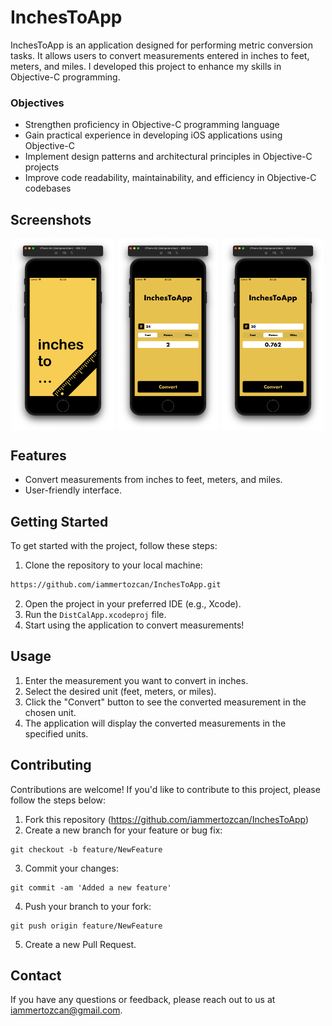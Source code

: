 # InchesToApp
InchesToApp is an application designed for performing metric conversion tasks. It allows users to convert measurements entered in inches to feet, meters, and miles. I developed this project to enhance my skills in Objective-C programming.

### Objectives
- Strengthen proficiency in Objective-C programming language
- Gain practical experience in developing iOS applications using Objective-C
- Implement design patterns and architectural principles in Objective-C projects
- Improve code readability, maintainability, and efficiency in Objective-C codebases

## Screenshots
<div style="display: flex; justify-content: space-around;">
    <img src="./images/launchScreen.png" alt="Launch Screen" style="width: 32%;">
    <img src="./images/usage1.png" alt="Usage" style="width: 32%;">
    <img src="./images/usage2.png" alt="Usage 2" style="width: 32%;">
</div>

## Features
- Convert measurements from inches to feet, meters, and miles.
- User-friendly interface.

## Getting Started
To get started with the project, follow these steps:
1. Clone the repository to your local machine:
```bash
https://github.com/iammertozcan/InchesToApp.git
```
2. Open the project in your preferred IDE (e.g., Xcode).
3. Run the `DistCalApp.xcodeproj` file.
4. Start using the application to convert measurements!

## Usage
1. Enter the measurement you want to convert in inches.
2. Select the desired unit (feet, meters, or miles).
3. Click the "Convert" button to see the converted measurement in the chosen unit.
4. The application will display the converted measurements in the specified units.

## Contributing
Contributions are welcome! If you'd like to contribute to this project, please follow the steps below:
1. Fork this repository (https://github.com/iammertozcan/InchesToApp)
2. Create a new branch for your feature or bug fix:
```
git checkout -b feature/NewFeature
```
3. Commit your changes:
```
git commit -am 'Added a new feature'
```
4. Push your branch to your fork:
```
git push origin feature/NewFeature
```
5. Create a new Pull Request.

## Contact
If you have any questions or feedback, please reach out to us at [iammertozcan@gmail.com](mailto:iammertozcan@gmail.com).
